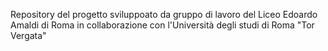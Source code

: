 Repository del progetto sviluppoato da gruppo di lavoro del Liceo Edoardo Amaldi di Roma in collaborazione con l'Università degli studi di Roma "Tor Vergata"
